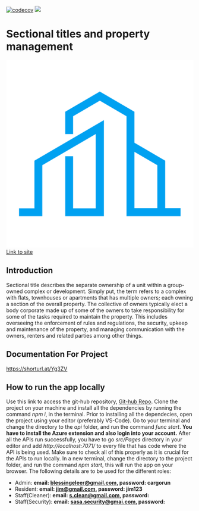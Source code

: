 [![codecov](https://codecov.io/gh/Heisenburg-z/Sectional-titles-property-management/branch/main/graph/badge.svg?token=NCM4PXH1F3)](https://codecov.io/gh/Heisenburg-z/Sectional-titles-property-management)
<img src="https://codecov.io/gh/Heisenburg-z/Sectional-titles-property-management/graphs/sunburst.svg?token=NCM4PXH1F3">

# Sectional titles and property management

![Company Logo](./src/images/SCPY_Logo1.png "Logo")
[Link to site](https://witty-plant-0efd7e103.5.azurestaticapps.net/)

## Introduction

Sectional title describes the separate ownership of a unit within a group-owned complex or
development. Simply put, the term refers to a complex with flats, townhouses or apartments
that has multiple owners; each owning a section of the overall property. The collective of owners
typically elect a body corporate made up of some of the owners to take responsibility for some
of the tasks required to maintain the property. This includes overseeing the enforcement of rules
and regulations, the security, upkeep and maintenance of the property, and managing
communication with the owners, renters and related parties among other things.

## Documentation For Project

<https://shorturl.at/Yg3ZV>

## How to run the app locally

Use this link to access the git-hub repository, [Git-hub Repo](https://github.com/Heisenburg-z/Sectional-titles-property-management).
Clone the project on your machine and install all the dependencies by running the command *npm i*, in the terminal. Prior to installing
all the dependecies, open the project using your editor (preferably VS-Code). Go to your terminal and change the directory to the *api* folder,
and run the command *func start*. **You have to install the Azure extension and also login into your account.** After all the APIs run successfully,
you have to go *src/Pages* directory in your editor and add *http://localhost:7071/* to every file that has code where the API is being used. Make sure 
to check all of this properly as it is crucial for the APIs to run locally. In a new terminal, change the directory to the project folder, and run the 
command *npm start*, this will run the app on your browser. The following details are to be used for the different roles:

- Admin: **email: blessingeleer@gmail.com, password: cargorun**
- Resident: **email: jim@gmail.com, password: jim123**
- Staff(Cleaner): **email: s.clean@gmail.com, password:**
- Staff(Security): **email: sasa.security@gmai.com, password:**
